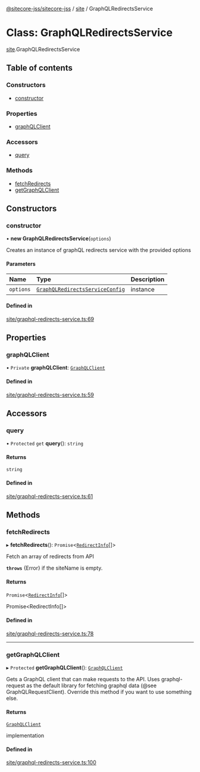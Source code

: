 [@sitecore-jss/sitecore-jss](../README.md) / [site](../modules/site.md) / GraphQLRedirectsService

# Class: GraphQLRedirectsService

[site](../modules/site.md).GraphQLRedirectsService

## Table of contents

### Constructors

- [constructor](site.GraphQLRedirectsService.md#constructor)

### Properties

- [graphQLClient](site.GraphQLRedirectsService.md#graphqlclient)

### Accessors

- [query](site.GraphQLRedirectsService.md#query)

### Methods

- [fetchRedirects](site.GraphQLRedirectsService.md#fetchredirects)
- [getGraphQLClient](site.GraphQLRedirectsService.md#getgraphqlclient)

## Constructors

### constructor

• **new GraphQLRedirectsService**(`options`)

Creates an instance of graphQL redirects service with the provided options

#### Parameters

| Name | Type | Description |
| :------ | :------ | :------ |
| `options` | [`GraphQLRedirectsServiceConfig`](../modules/site.md#graphqlredirectsserviceconfig) | instance |

#### Defined in

[site/graphql-redirects-service.ts:69](https://github.com/Sitecore/jss/blob/1db69b67/packages/sitecore-jss/src/site/graphql-redirects-service.ts#L69)

## Properties

### graphQLClient

• `Private` **graphQLClient**: [`GraphQLClient`](../interfaces/index.GraphQLClient.md)

#### Defined in

[site/graphql-redirects-service.ts:59](https://github.com/Sitecore/jss/blob/1db69b67/packages/sitecore-jss/src/site/graphql-redirects-service.ts#L59)

## Accessors

### query

• `Protected` `get` **query**(): `string`

#### Returns

`string`

#### Defined in

[site/graphql-redirects-service.ts:61](https://github.com/Sitecore/jss/blob/1db69b67/packages/sitecore-jss/src/site/graphql-redirects-service.ts#L61)

## Methods

### fetchRedirects

▸ **fetchRedirects**(): `Promise`<[`RedirectInfo`](../modules/site.md#redirectinfo)[]\>

Fetch an array of redirects from API

**`throws`** {Error} if the siteName is empty.

#### Returns

`Promise`<[`RedirectInfo`](../modules/site.md#redirectinfo)[]\>

Promise<RedirectInfo[]>

#### Defined in

[site/graphql-redirects-service.ts:78](https://github.com/Sitecore/jss/blob/1db69b67/packages/sitecore-jss/src/site/graphql-redirects-service.ts#L78)

___

### getGraphQLClient

▸ `Protected` **getGraphQLClient**(): [`GraphQLClient`](../interfaces/index.GraphQLClient.md)

Gets a GraphQL client that can make requests to the API. Uses graphql-request as the default
library for fetching graphql data (@see GraphQLRequestClient). Override this method if you
want to use something else.

#### Returns

[`GraphQLClient`](../interfaces/index.GraphQLClient.md)

implementation

#### Defined in

[site/graphql-redirects-service.ts:100](https://github.com/Sitecore/jss/blob/1db69b67/packages/sitecore-jss/src/site/graphql-redirects-service.ts#L100)
